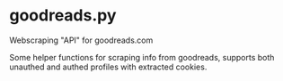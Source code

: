 # goodreads.py
Webscraping "API" for goodreads.com

Some helper functions for scraping info from goodreads, supports both unauthed and authed profiles with extracted cookies.
